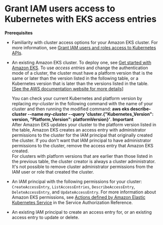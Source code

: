 # Grant IAM users access to Kubernetes with EKS access entries<a name="access-entries"></a>

**Prerequisites**
+ Familiarity with cluster access options for your Amazon EKS cluster\. For more information, see [Grant IAM users and roles access to Kubernetes APIs](grant-k8s-access.md)\.
+ An existing Amazon EKS cluster\. To deploy one, see [Get started with Amazon EKS](getting-started.md)\. To use *access entries* and change the authentication mode of a cluster, the cluster must have a platform version that is the same or later than the version listed in the following table, or a Kubernetes version that is later than the versions listed in the table\.    
[\[See the AWS documentation website for more details\]](http://docs.aws.amazon.com/eks/latest/userguide/access-entries.html)

  You can check your current Kubernetes and platform version by replacing *my\-cluster* in the following command with the name of your cluster and then running the modified command: **aws eks describe\-cluster \-\-name *my\-cluster* \-\-query 'cluster\.\{"Kubernetes_Version": version, "Platform_Version": platformVersion\}'**\.
**Important**  
After Amazon EKS updates your cluster to the platform version listed in the table, Amazon EKS creates an access entry with administrator permissions to the cluster for the IAM principal that originally created the cluster\. If you don't want that IAM principal to have administrator permissions to the cluster, remove the access entry that Amazon EKS created\.  
For clusters with platform versions that are earlier than those listed in the previous table, the cluster creator is always a cluster administrator\. It's not possible to remove cluster administrator permissions from the IAM user or role that created the cluster\.
+ An IAM principal with the following permissions for your cluster: `CreateAccessEntry`, `ListAccessEntries`, `DescribeAccessEntry`, `DeleteAccessEntry`, and `UpdateAccessEntry`\. For more information about Amazon EKS permissions, see [Actions defined by Amazon Elastic Kubernetes Service](https://docs.aws.amazon.com/service-authorization/latest/reference/list_amazonelastickubernetesservice.html#amazonelastickubernetesservice-actions-as-permissions) in the Service Authorization Reference\.
+ An existing IAM principal to create an access entry for, or an existing access entry to update or delete\.
